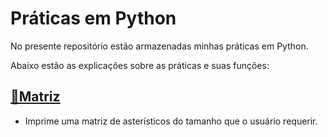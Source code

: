 # Práticas em Python
No presente repositório estão armazenadas minhas práticas em Python.

Abaixo estão as explicações sobre as práticas e suas funções:

## [🔢Matriz](https://github.com/ruthinees/PraticasPython/blob/main/matriz.py)
 - Imprime uma matriz de asterísticos do tamanho que o usuário requerir.
